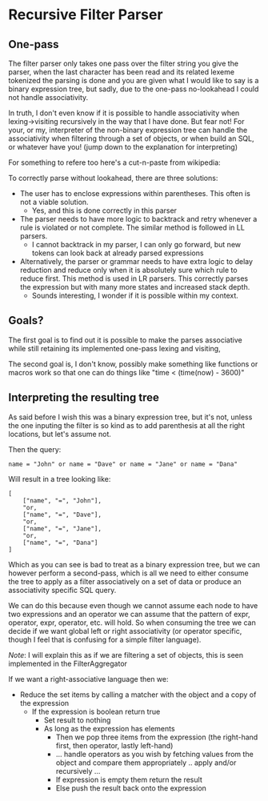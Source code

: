 # Recursive Filter Parser

## One-pass

The filter parser only takes one pass over the filter string you give the parser,
when the last character has been read and its related lexeme tokenized the parsing
is done and you are given what I would like to say is a binary expression tree, but
sadly, due to the one-pass no-lookahead I could not handle associativity.

In truth, I don't even know if it is possible to handle associativity when
lexing->visiting recursively in the way that I have done. But fear not! For your,
or my, interpreter of the non-binary expression tree can handle the associativity
when filtering through a set of objects, or when build an SQL, or whatever have you!
(jump down to the explanation for interpreting)

For something to refere too here's a cut-n-paste from wikipedia:

To correctly parse without lookahead, there are three solutions:

* The user has to enclose expressions within parentheses. This often is not a viable solution.
  * Yes, and this is done correctly in this parser
* The parser needs to have more logic to backtrack and retry whenever a rule is violated or not complete. The similar method is followed in LL parsers.
  * I cannot backtrack in my parser, I can only go forward, but new tokens can look back at already parsed expressions
* Alternatively, the parser or grammar needs to have extra logic to delay reduction and reduce only when it is absolutely sure which rule to reduce first. This method is used in LR parsers. This correctly parses the expression but with many more states and increased stack depth.
  * Sounds interesting, I wonder if it is possible within my context.

## Goals?

The first goal is to find out it is possible to make the parses associative while still
retaining its implemented one-pass lexing and visiting,

The second goal is, I don't know, possibly make something like functions or macros work
so that one can do things like "time < (time(now) - 3600)"

## Interpreting the resulting tree

As said before I wish this was a binary expression tree, but it's not, unless the one inputing the
filter is so kind as to add parenthesis at all the right locations, but let's assume not.

Then the query:

	name = "John" or name = "Dave" or name = "Jane" or name = "Dana"

Will result in a tree looking like:

	[
		["name", "=", "John"],
		"or,
		["name", "=", "Dave"],
		"or,
		["name", "=", "Jane"],
		"or,
		["name", "=", "Dana"]
	]

Which as you can see is bad to treat as a binary expression tree, but we can however perform
a second-pass, which is all we need to either consume the tree to apply as a filter associatively
on a set of data or produce an associativity specific SQL query.

We can do this because even though we cannot assume each node to have two expressions and an operator
we can assume that the pattern of expr, operator, expr, operator, etc. will hold. So when consuming
the tree we can decide if we want global left or right associativity (or operator specific, though I
feel that is confusing for a simple filter language).

*Note*: I will explain this as if we are filtering a set of objects, this is seen implemented in the
FilterAggregator

If we want a right-associative language then we:
* Reduce the set items by calling a matcher with the object and a copy of the expression
  * If the expression is boolean return true
    * Set result to nothing
    * As long as the expression has elements
      * Then we pop three items from the expression (the right-hand first, then operator, lastly left-hand)
      * ... handle operators as you wish by fetching values from the object and compare them appropriately .. apply and/or recursively ...
      * If expression is empty them return the result
      * Else push the result back onto the expression
